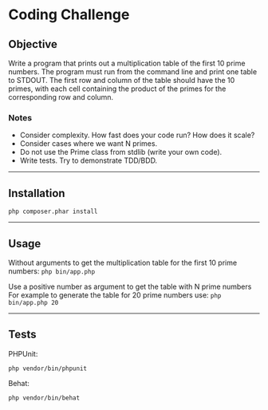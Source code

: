 # Coding Challenge #

## Objective ##
Write a program that prints out a multiplication table of the first 10 prime
numbers.
The program must run from the command line and print one table to
STDOUT.
The first row and column of the table should have the 10 primes, with
each cell containing the product of the primes for the corresponding row and
column.

### Notes ###
* Consider complexity. How fast does your code run? How does it scale?
* Consider cases where we want N primes.
* Do not use the Prime class from stdlib (write your own code).
* Write tests. Try to demonstrate TDD/BDD.

-------------

## Installation ##

```php composer.phar install```

--------------

## Usage ##

Without arguments to get the multiplication table for the first 10 prime numbers:
```php bin/app.php ```

Use a positive number as argument to get the table with N prime numbers
For example to generate the table for 20 prime numbers use:
```php bin/app.php 20 ```

--------------

## Tests ##

PHPUnit:
```
php vendor/bin/phpunit
```

Behat:
```
php vendor/bin/behat
```
